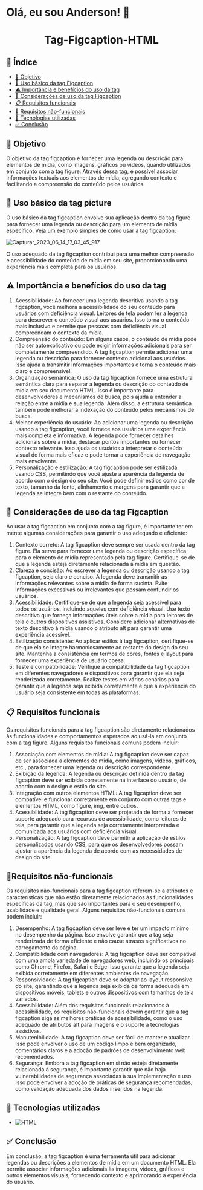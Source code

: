 # Olá, eu sou Anderson! 👋
<h1 align="center"> Tag-Figcaption-HTML </h1>

## 🔗 Índice
* [🎯 Objetivo](#-objetivo)
* [📝 Uso básico da tag Figcaption](#-Uso-básico-da-tag-Figcaption)
* [⚠️ Importância e benefícios do uso da tag](#-Importância-e-benefícios-do-uso-tag-Figcaption)
* [📍 Considerações de uso da tag Figcaption](#-Considerações-de-uso-tag-Figcaption)
* [📋 Requisitos funcionais](#-requisitos-funcionais)
* [📍 Requisitos não-funcionais](#-requisitos-não-funcionais)
* [🔧 Tecnologias utilizadas](#-tecnologias-utilizadas)
*  [✅ Conclusão](#-conclusão)


## 🎯 Objetivo
O objetivo da tag figcaption é fornecer uma legenda ou descrição para elementos de mídia, como imagens, gráficos ou vídeos, quando utilizados em conjunto com a tag figure. Através dessa tag, é possível associar informações textuais aos elementos de mídia, agregando contexto e facilitando a compreensão do conteúdo pelos usuários.




## 📝 Uso básico da tag picture
O uso básico da tag figcaption envolve sua aplicação dentro da tag figure para fornecer uma legenda ou descrição para um elemento de mídia específico. Veja um exemplo simples de como usar a tag figcaption:

![Capturar_2023_06_14_17_03_45_917](https://github.com/andersoncode55/Tag-Figcaption-HTML/assets/61977421/9673999e-a7f5-470f-97cf-a37984b83ed1)

O uso adequado da tag figcaption contribui para uma melhor compreensão e acessibilidade do conteúdo de mídia em seu site, proporcionando uma experiência mais completa para os usuários.



## ⚠️ Importância e benefícios do uso da tag
<ol>
  <li>Acessibilidade: Ao fornecer uma legenda descritiva usando a tag figcaption, você melhora a acessibilidade do seu conteúdo para usuários com deficiência visual. Leitores de tela podem ler a legenda para descrever o conteúdo visual aos usuários. Isso torna o conteúdo mais inclusivo e permite que pessoas com deficiência visual compreendam o contexto da mídia.</li>
  <li>Compreensão do conteúdo: Em alguns casos, o conteúdo de mídia pode não ser autoexplicativo ou pode exigir informações adicionais para ser completamente compreendido. A tag figcaption permite adicionar uma legenda ou descrição para fornecer contexto adicional aos usuários. Isso ajuda a transmitir informações importantes e torna o conteúdo mais claro e compreensível.</li>
  <li>Organização semântica: O uso da tag figcaption fornece uma estrutura semântica clara para separar a legenda ou descrição do conteúdo de mídia em seu documento HTML. Isso é importante para desenvolvedores e mecanismos de busca, pois ajuda a entender a relação entre a mídia e sua legenda. Além disso, a estrutura semântica também pode melhorar a indexação do conteúdo pelos mecanismos de busca.</li>
  <li>Melhor experiência do usuário: Ao adicionar uma legenda ou descrição usando a tag figcaption, você fornece aos usuários uma experiência mais completa e informativa. A legenda pode fornecer detalhes adicionais sobre a mídia, destacar pontos importantes ou fornecer contexto relevante. Isso ajuda os usuários a interpretar o conteúdo visual de forma mais eficaz e pode tornar a experiência de navegação mais envolvente.</li>
  <li>Personalização e estilização: A tag figcaption pode ser estilizada usando CSS, permitindo que você ajuste a aparência da legenda de acordo com o design do seu site. Você pode definir estilos como cor de texto, tamanho da fonte, alinhamento e margens para garantir que a legenda se integre bem com o restante do conteúdo.</li>
</ol>





## 📍 Considerações de uso da tag Figcaption
Ao usar a tag figcaption em conjunto com a tag figure, é importante ter em mente algumas considerações para garantir o uso adequado e eficiente:


<ol>
  <li>Contexto correto: A tag figcaption deve sempre ser usada dentro da tag figure. Ela serve para fornecer uma legenda ou descrição específica para o elemento de mídia representado pela tag figure. Certifique-se de que a legenda esteja diretamente relacionada à mídia em questão.</li>
  <li>Clareza e concisão: Ao escrever a legenda ou descrição usando a tag figcaption, seja claro e conciso. A legenda deve transmitir as informações relevantes sobre a mídia de forma sucinta. Evite informações excessivas ou irrelevantes que possam confundir os usuários.</li>
  <li>Acessibilidade: Certifique-se de que a legenda seja acessível para todos os usuários, incluindo aqueles com deficiência visual. Use texto descritivo que forneça informações úteis sobre a mídia para leitores de tela e outros dispositivos assistivos. Considere adicionar alternativas de texto descritivo à mídia usando o atributo alt para garantir uma experiência acessível.</li>
  <li>Estilização consistente: Ao aplicar estilos à tag figcaption, certifique-se de que ela se integre harmoniosamente ao restante do design do seu site. Mantenha a consistência em termos de cores, fontes e layout para fornecer uma experiência de usuário coesa.</li>
  <li>Teste e compatibilidade: Verifique a compatibilidade da tag figcaption em diferentes navegadores e dispositivos para garantir que ela seja renderizada corretamente. Realize testes em vários cenários para garantir que a legenda seja exibida corretamente e que a experiência do usuário seja consistente em todas as plataformas.</li>
</ol>


## 📋 Requisitos funcionais
Os requisitos funcionais para a tag figcaption são diretamente relacionados às funcionalidades e comportamentos esperados ao usá-la em conjunto com a tag figure. Alguns requisitos funcionais comuns podem incluir:
<ol>
  <li>Associação com elementos de mídia: A tag figcaption deve ser capaz de ser associada a elementos de mídia, como imagens, vídeos, gráficos, etc., para fornecer uma legenda ou descrição correspondente.</li>
  <li>Exibição da legenda: A legenda ou descrição definida dentro da tag figcaption deve ser exibida corretamente na interface do usuário, de acordo com o design e estilo do site.</li>
  <li>Integração com outros elementos HTML: A tag figcaption deve ser compatível e funcionar corretamente em conjunto com outras tags e elementos HTML, como figure, img, entre outros.</li>
  <li>Acessibilidade: A tag figcaption deve ser projetada de forma a fornecer suporte adequado para recursos de acessibilidade, como leitores de tela, para garantir que a legenda seja corretamente interpretada e comunicada aos usuários com deficiência visual.</li>
  <li>Personalização: A tag figcaption deve permitir a aplicação de estilos personalizados usando CSS, para que os desenvolvedores possam ajustar a aparência da legenda de acordo com as necessidades de design do site.</li>
</ol>




## 📍Requisitos não-funcionais
Os requisitos não-funcionais para a tag figcaption referem-se a atributos e características que não estão diretamente relacionados às funcionalidades específicas da tag, mas que são importantes para o seu desempenho, usabilidade e qualidade geral. Alguns requisitos não-funcionais comuns podem incluir:


<ol>
  <li>Desempenho: A tag figcaption deve ser leve e ter um impacto mínimo no desempenho da página. Isso envolve garantir que a tag seja renderizada de forma eficiente e não cause atrasos significativos no carregamento da página.</li>
  <li>Compatibilidade com navegadores: A tag figcaption deve ser compatível com uma ampla variedade de navegadores web, incluindo os principais como Chrome, Firefox, Safari e Edge. Isso garante que a legenda seja exibida corretamente em diferentes ambientes de navegação.</li>
  <li>Responsividade: A tag figcaption deve se adaptar ao layout responsivo do site, garantindo que a legenda seja exibida de forma adequada em dispositivos móveis, tablets e outros dispositivos com tamanhos de tela variados.</li>
  <li>Acessibilidade: Além dos requisitos funcionais relacionados à acessibilidade, os requisitos não-funcionais devem garantir que a tag figcaption siga as melhores práticas de acessibilidade, como o uso adequado de atributos alt para imagens e o suporte a tecnologias assistivas.</li>
  <li>Manutenibilidade: A tag figcaption deve ser fácil de manter e atualizar. Isso pode envolver o uso de um código limpo e bem organizado, comentários claros e a adoção de padrões de desenvolvimento web recomendados.</li>
  <li>Segurança: Embora a tag figcaption em si não esteja diretamente relacionada à segurança, é importante garantir que não haja vulnerabilidades de segurança associadas à sua implementação e uso. Isso pode envolver a adoção de práticas de segurança recomendadas, como validação adequada dos dados inseridos na legenda.</li>
</ol>



## 🔧 Tecnologias utilizadas
- ![HTML](https://img.shields.io/badge/HTML5-E34F26?style=for-the-badge&logo=html5&logoColor=white)



## ✅ Conclusão
Em conclusão, a tag figcaption é uma ferramenta útil para adicionar legendas ou descrições a elementos de mídia em um documento HTML. Ela permite associar informações adicionais às imagens, vídeos, gráficos e outros elementos visuais, fornecendo contexto e aprimorando a experiência do usuário.

